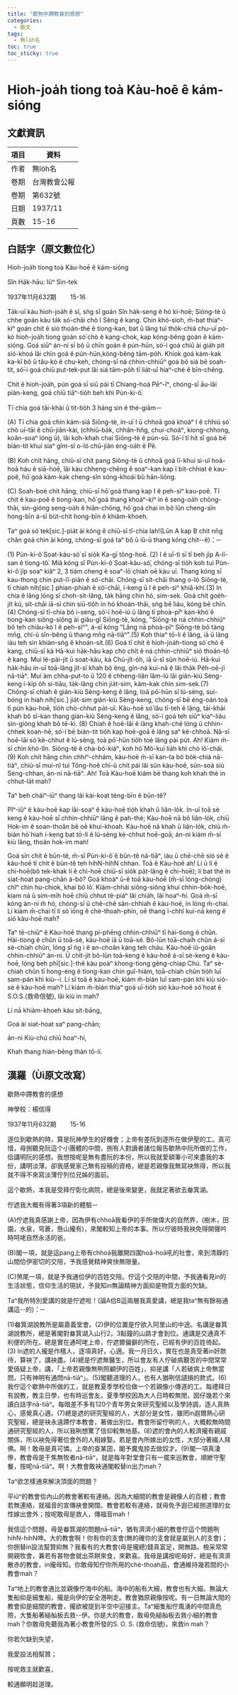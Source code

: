 ```yaml
---
title: "歇熱中蹛教會的感想"
categories:
  - 散文
tags:
  - 無lo̍h名
toc: true
toc_sticky: true
---
```


# Hioh-joa̍h tiong toà Kàu-hoē ê kám-sióng

## 文獻資訊

| 項目 | 資料 |
|---|---|
| 作者 | 無lo̍h名 |
| 卷期 | 台灣教會公報 |
| 卷期 | 第632號 |
| 日期 | 1937/11 |
| 頁數 | 15-16 |

## 白話字（原文數位化）

Hioh-joa̍h tiong toà Kàu-hoē ê kám-sióng

Sîn Ha̍k-hāu: Iûⁿ Sìn-tek

1937年11月632期        15-16

Ta̍k-uī kàu hioh-joa̍h ê sî, sǹg sī goán Sîn ha̍k-seng ê hó ki-hoē; Siōng-tè ū chhe goán kàu ta̍k só͘-chāi chò I Sèng ê kang. Chin khó-sioh, m̄-bat thiaⁿ-kìⁿ goán chit ê sió thoân-thé ê tiong-kan, bat ū lâng tuì tho̍k-chiá chu-uī pò-kò hioh-joa̍h tiong goán só͘ chò ê kang-chok, kap kóng-bêng goán ê kám-sióng. Goá siūⁿ án-ni sī bô ū chīn goán ê pún-hūn, só͘-í goá chiū ài gia̍h pit sió-khoá lâi chīn goá ê pún-hūn,kóng-bêng tām-po̍h. Khiok goá kám-kak ka-kī bô ū tâu-kó ê chu-keh, chóng-sī ná chhin-chhiūⁿ goá bô siá bē soah-tit, só͘-í goá chiū put-tek-put lâi siá tām-po̍h tī lia̍t-uī hiaⁿ-ché ê bīn-chêng.

Chit ê hioh-joa̍h, pún goá sī siū pài tī Chiang-hoà Pēⁿ-īⁿ, chóng-sī āu-lâi piàn-keng, goá chiū tiāⁿ-tio̍h beh khì Pùn-ki-ô͘.

Tī chia goá tāi-khài ū tit-tio̍h 3 hāng sin ê thé-giām－

(A) Tī chia goá chin kám-siā Siōng-tè, in-uī I ū chhoā goá khoàⁿ I ê chhiú só͘ chò uí-tāi ê chū-jiân-kài, (chhiū-ba̍k, chhân-hn̂g, chuí-choâⁿ, kiong-chhong, koân-soaⁿ lóng ū), lâi koh-khah chai Siōng-tè ê pún-sū. Só͘-í tī hit sî goá bē bián-tit khui siaⁿ gîm-sî o-ló chū-jiân éng-oa̍h ê Pē.

(B) Koh chi̍t hāng, chiū-sī chit pang Siōng-tè ū chhoā goá lī-khui sì-uî hoā-hoā háu ê siā-hoē, lâi kàu chheng-chēng ê soaⁿ-kan kap I bi̍t-chhiat ê kau-poê, hō͘ goá kám-kak cheng-sîn sóng-khoài bû hān-liōng.

(C) Soah-boé chi̍t hāng, chiū-sī hō͘ goá thang kap I ê peh-sìⁿ kau-poê. Tī chit ê kau-poê ê tiong-kan, hō͘ goá thang khoàⁿ-kìⁿ in ê seng-oa̍h chōng-thāi, sìn-gióng seng-oa̍h ê hiān-chōng, hō͘ goá chai in bô lūn cheng-sîn hong-bīn á-sī bu̍t-chit hong-bīn ê khiàm-khoeh.

Taⁿ goá só͘ tek[sic.]-pia̍t ài kóng ê chiū-sī tī-chia lah!(Lūn A kap B chit nn̄g chân goá chin ài kóng, chóng-sī goá taⁿ bô ū iû-ū thang kóng chit--ê)：─

(1) Pùn-ki-ô͘ Soat-kàu-só͘ sī sio̍k Ka-gī tông-hoē. (2) I ê uī-tì sī tī beh ji̍p A-lí-san ê tiong-tô͘. Miâ kóng sī Pùn-ki-ô͘ Soat-kàu-só͘, chóng-sī tio̍h koh tuì Pùn-ki-ô͘ ji̍p soaⁿ kiâⁿ 2, 3 tiám cheng ê soaⁿ-lō͘ chiah oē kàu uī. Thang kóng sī kau-thong chin put-lī-piān ê só͘-chāi. Chóng-sī si̍t-chāi thang o-ló Siōng-tè, tī chiah nih[sic.] phian-phiah ê só͘-chāi, í-keng ū I ê peh-sìⁿ khiā-khí.(3) In chia ê lâng lóng sī choh-sit-lâng, ta̍k hāng chin hó, sim-sek. Goá chi̍t goe̍h-ji̍t kú, si̍t-chāi iā-sī chin siū-tio̍h in hó khoán-thāi, sǹg bē liáu, kóng bē chīn.(4) Chóng-sī tī-chia bô i-seng, só͘-í hoē-iú ū lâng tī phoà-pīⁿ kan-khó͘ ê tiong-kan siông-siông ài giâu-gî Siōng-tè, kóng, "Siōng-tè ná chhin-chhiūⁿ bô teh chiàu-kò͘ I ê peh-sìⁿ", á-sī kóng "Lâng nā phoà-pīⁿ Siōng-tè bô tàng mn̄g, chí-ū sîn-bêng ū thang mn̄g nā-tiāⁿ".(5) Koh thiaⁿ tō-lí ê lâng, iā ū lâng iáu teh sìn khiàn-sńg ê khoán-sit.(6) Goá tī chit ê hioh-joa̍h-tiong só͘ chò ê kang, chiū-sī kà Hā-kuì ha̍k-hāu kap chò chi̍t ê ná chhin-chhiūⁿ sió thoân-tō ê kang. Muí lé-pài-ji̍t ū soat-kàu, kà Chú-ji̍t-o̍h, iā ū-sî sûn hoē-iú. Hā-kuì ha̍k-hāu in-uī toā-lâng ji̍t-sî khah bô êng, gín-ná kuí-nā ê lâi tha̍k Pe̍h-oē-jī nā-tiāⁿ. Muí àm chha-put-to ū 120 ê chheng-liân lâm-lú lâi gián-kiù Sèng-keng í-ki̍p o̍h si-tiāu, ta̍k-lâng chin jia̍t-sim, kám-kak chin sim-sek.(7) Chóng-sī chiah ê gián-kiù Sèng-keng ê lâng, toā pō͘-hūn sī lú-sèng, sui-bóng in hiah nih[sic.] jia̍t-sim gián-kiù Sèng-keng, chóng-sī bē éng-oán toà tī pún kàu-hoē, tio̍h chò-chhut pa̍t-uī. Kàu-hoē só͘ lâu tī-teh ê lâng, tāi-khài khah bô sî-kan thang gián-kiù Sèng-keng ê lâng, só͘-í goá teh siūⁿ kiaⁿ-liáu sìn-gióng khah bô tē-ki. (8) Chiah ê hoē-lāi ê lâng khah-chē lóng ū chhin-chhek koan-hē, só͘-í bē bián-tit tio̍h kap hoē-goā ê lâng saⁿ kè-chhoā. Nā-sī hoē-lāi só͘ kè-chhut ê lú-sèng, toā pō͘-hūn tio̍h toè lâng pài pu̍t. Ah! Kiám m̄-sī chin khó-lîn. Siōng-tè ê cha-bó͘-kiáⁿ, koh hō͘ Mô͘-kuí lia̍h khì chò lô͘-châi.(9) Koh chi̍t hāng chin chhiⁿ-chhám, kàu-hoē m̄-sī kan-ta bô bo̍k-chiá nā-tiāⁿ, chiū-sī muí-nî tuì Tông-hoē chí-ū chi̍t pái lâi sûn kàu-hoē, sūn-soà siú Sèng-chhan, án-ni nā-tiāⁿ. Ah! Toā Kàu-hoē kiám bē thang koh khah thè in chhut-la̍t mah?

Taⁿ beh cháiⁿ-iūⁿ thang lâi kái-koat téng-bīn ê būn-tê?

Pîⁿ-iûⁿ ê kàu-hoē kap lāi-soaⁿ ê kàu-hoē tio̍h khah ū liân-lo̍k. In-uī toā sè keng ê kàu-hoē sī chhin-chhiūⁿ lâng ê pah-thé; Kàu-hoē nā bô liân-lo̍k, chiū Hok-im ê soan-thoân bē oē khui-khoah. Kàu-hoē nā khah ū liân-lo̍k, chiū m̄-bián hō͘ hiah í-keng bat tō-lí ê lú-sèng kè-chhut hoē-goā; án-ni kiám m̄-sī kiù lâng, thoân hok-im mah!

Goá sìn chit ê būn-tê, m̄-sī Pùn-ki-ô͘ ê būn-tê nā-tiāⁿ, iáu ū chē-chē sió sè ê kàu-hoē tī chit ê būn-tê teh hihN-hihN chhan. Toā ê Kàu-hoē ah! Lí ū lí ê chi-hoē(bô tek-khak lí ê chi-hoē chiū-sī sio̍k pa̍t-lâng ê chi-hoē); lí bat thè in siat-hoat pang-chān á-bô? Goá khoàⁿ ū-ê toā kàu-hoē (m̄-sī lóng-chóng) chîⁿ chin hù-chiok, khai bô lō͘. Kiám-chhái siông-siông khui chhin-bo̍k-hoē, kiam nā ū sím-mi̍h hoē chiū chhut tê-piáⁿ lâi chia̍h, lâi hoaⁿ-hí. Goá m̄-sī kóng án-ni m̄ hó, chóng-sī ū chē-chē sàn-chhiah ê kàu-hoē, in lóng m̄-chai. Lí kiám m̄-chai tī lí só͘ iōng ê chè-thoah-phín, oē thang î-chhî kuí-nā keng ê sió kàu-hoē mah?

Taⁿ tē-chiūⁿ ê Kàu-hoē thang pí-phēng chhin-chhiūⁿ tī hái-tiong ê chûn. Hái-tiong ê chûn ū toā-sè, kàu-hoē iā ū toā-sè. Bô-lūn toā-chaih chûn á-sī sè-chiah chûn, lóng sī ǹg i ê an-choân káng teh cháu. Kàu-hoē iû-goân chhin-chhiūⁿ án-ni. Ū chi̍t-ji̍t bô-lūn toā-keng ê kàu-hoē á-sī sè-keng ê kàu-hoē, lóng beh phī[sic.]-thê kàu poàⁿ khong-tiong gêng-chiap Chú. Taⁿ sè-chiah chûn tī hong-éng ê tiong-kan chin guî-hiám, toā-chiah chûn tio̍h luī sam-pán khì kiù--i. Lí sī toā ê kàu-hoē, kiám m̄-bián luī sam-pán khì kiù sió-sè ê kàu-hoē mah? Lí kiám m̄-bián thiaⁿ goá uī-tio̍h sió kàu-hoē só͘ hoat ê S.O.S.(救命信號), lâi kiù in mah?

Lí nā khiàm-khoeh kàu sit-bāng,

Goá ài siat-hoat saⁿ pang-chān;

án-ni Kiù-chú chiū hoaⁿ-hí,

Khah thang hián-bêng thàn tō-lí.

## 漢羅（Ùi原文改寫）

歇熱中蹛教會的感想

神學校：楊信得

1937年11月632期        15-16

逐位到歇熱的時，算是阮神學生的好機會；上帝有差阮到逐所在做伊聖的工。真可惜，毋捌聽見阮這个小團體的中間，捌有人對讀者諸位報告歇熱中阮所做的工作，佮講明阮的感想。我想按呢是無有盡阮的本份，所以我就愛額筆小可來盡我的本份，講明淡薄。卻我感覺家己無有投稿的資格，總是若親像我無寫袂煞得，所以我就不得不來寫淡薄佇列位兄姊的面前。

這个歇熱，本我是受拜佇彰化病院，總是後來變更，我就定著欲去畚箕湖。

佇遮我大概有得著3項新的體驗－

(A)佇遮我真感謝上帝，因為伊有chhoā我看伊的手所做偉大的自然界，(樹木，田園，水泉，穹蒼，懸山攏有)，來閣較知上帝的本事。所以佇彼時我袂免得開聲吟時呵咾自然永活的爸。

(B)閣一項，就是這pang上帝有chhoā我離開四圍hoā-hoā吼的社會，來到清靜的山間佮伊密切的交陪，予我感覺精神爽快無限量。

(C)煞尾一項，就是予我通佮伊的百姓交陪。佇這个交陪的中間，予我通看見in的生活狀態，信仰生活的現狀，予我知in無論精神方面抑是物質方面的欠缺。

Taⁿ我所特別愛講的就是佇遮啦！(論A佮B這兩層我真愛講，總是我taⁿ無有餘裕通講這--的)：─

(1)畚箕湖說教所是屬嘉義堂會。(2)伊的位置是佇欲入阿里山的中途。名講是畚箕湖說教所，總是著閣對畚箕湖入山行2，3點鐘的山路才會到位。通講是交通真不利便的所在。總是實在通呵咾上帝，佇遮爾偏僻的所在，已經有伊的百姓徛起。(3) In遮的人攏是作穡人，逐項真好，心適。我一月日久，實在也是真受著in好款待，算袂了，講袂盡。(4)總是佇遮無醫生，所以會友有人佇破病艱苦的中間常常愛僥疑上帝，講，「上帝若親像無咧照顧伊的百姓」，抑是講「人若破病上帝無當問，只有神明有通問nā-tiāⁿ」。(5)閣聽道理的人，也有人猶咧信讉損的款式。(6)我佇這个歇熱中所做的工，就是教夏季學校佮做一个若親像小傳道的工。每禮拜日有說教，教主日學，也有時巡會友。夏季學校因為大人日時較無閒，囡仔幾若个來讀白話字nā-tiāⁿ。每暗差不多有120个青年男女來研究聖經以及學詩調，逐人真熱心，感覺真心適。(7)總是遮的研究聖經的人，大部分是女性，雖罔in遐爾熱心研究聖經，總是袂永遠蹛佇本教會，著做出別位。教會所留佇咧的人，大概較無時間通研究聖經的人，所以我咧想驚了信仰較無地基。(8)遮的會內的人較濟攏有親戚關係，所以袂免得著佮會外的人相嫁娶。若是會內所嫁出的女性，大部分著綴人拜佛。啊！敢毋是真可憐。上帝的查某囝，閣予魔鬼掠去做奴才。(9)閣一項真淒慘，教會毋是干焦無牧者nā-tiāⁿ，就是每年對堂會只有一擺來巡教會，順紲守聖餐，按呢nā-tiāⁿ。啊！大教會敢袂通閣較替in出力mah？

Taⁿ欲怎樣通來解決頂面的問題？

平iûⁿ的教會佮內山的教會著較有連絡。因為大細間的教會是親像人的百體；教會若無連絡，就福音的宣傳袂會開闊。教會若較有連絡，就毋免予遐已經捌道理的女性嫁出會外；按呢敢毋是救人，傳福音mah！

我信這个問題，毋是畚箕湖的問題nā-tiāⁿ，猶有濟濟小細的教會佇這个問題咧 hihN-hihN呻。大的教會啊！你有你的支會(無的確你的支會就是屬別人的支會)；你捌替in設法幫贊抑無？我看有的大教會(毋是攏總)錢真富足，開無路。檢采常常開親牧會，兼若有甚物會就出茶餅來食，來歡喜。我毋是講按呢毋好，總是有濟濟散赤的教會，in攏毋知。你敢毋知佇你所用的chè-thoah品，會通維持幾若間的小教會mah？

Taⁿ地上的教會通比並親像佇海中的船。海中的船有大細，教會也有大細。無論大隻船抑是細隻船，攏是向伊的安全港咧走。教會猶原親像按呢。有一日無論大間的教會抑是細間的教會，攏欲被提到半空中迎接主。Taⁿ細隻船佇風湧的中間真危險，大隻船著縋舢板去救--伊。你是大的教會，敢毋免縋舢板去救小細的教會mah？你敢毋免聽我為著小教會所發的S. O. S. (救命信號)，來救in mah？

你若欠缺到失望，

我愛設法相幫贊；

按呢救主就歡喜，

較通顯明趁道理。
